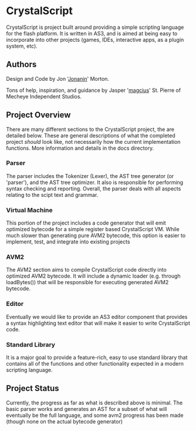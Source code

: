 
CrystalScript
=============

CrystalScript is project built around providing a simple scripting language for the flash platform. It
is written in AS3, and is aimed at being easy to incorporate into other projects (games, IDEs, interactive
apps, as a plugin system, etc).

Authors
-------
Design and Code by Jon '[Jonanin](http://www.github.com/Jonanin/)' Morton.

Tons of help, inspiration, and guidance by Jasper '[magcius](http://www.github.com/magcius/)' St. Pierre of Mecheye Independent Studios.

Project Overview
----------------

There are many different sections to the CrystalScript project, the are detailed below. These are general
descriptions of what the completed project _should_ look like, not necessarily how the current implementation
functions. More information and details in the docs directory.

### Parser ###

The parser includes the Tokenizer (Lexer), the AST tree generator (or 'parser'), and the AST
tree optimizer. It also is responsible for performing syntax checking and reporting. Overall,
the parser deals with all aspects relating to the scipt text and grammar.

### Virtual Machine ###

This portion of the project includes a code generator that will emit optimized bytecode for
a simple register based CrystalScript VM. While much slower than generating pure AVM2
bytecode, this option is easier to implement, test, and integrate into existing projects

### AVM2 ###

The AVM2 section aims to compile CrystalScript code directly into optimized AVM2 bytecode. It will
include a dynamic loader (e.g. through loadBytes()) that will be responsible for executing generated AVM2
bytecode.

### Editor ###

Eventually we would like to provide an AS3 editor component that provides a syntax highlighting text editor
that will make it easier to write CrystalScript code.

### Standard Library ###

It is a major goal to provide a feature-rich, easy to use standard library that contains all of the functions and
other functionality expected in a modern scripting language.

Project Status
--------------

Currently, the progress as far as what is described above is minimal. The basic parser works and generates an AST
for a subset of what will eventually be the full language, and some avm2 progress has been made (though none
on the actual bytecode generator)
